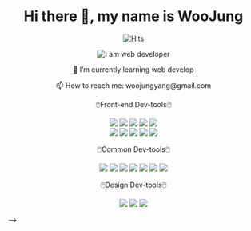 <!-- 

  
 

<!--  

   -->

   <div align="center">
<h1>  Hi there 👋, my name is WooJung </h1> 

 [![Hits](https://hits.seeyoufarm.com/api/count/incr/badge.svg?url=https%3A%2F%2Fgithub.com%2Fwoojungyang&count_bg=%23FFB7E8&title_bg=%23FB2F7D&icon=&icon_color=%23E7E7E7&title=hits&edge_flat=false)](https://github.com/woojungyang)

![I am web developer](https://mblogthumb-phinf.pstatic.net/MjAxOTA5MDdfMjA3/MDAxNTY3ODY2NDU0NDcy.Ewi2bKw8RxzgcWZH-KQ8X1OGzWiM8nK7T-WyHfEGMG0g.F9QOvpsdNFIKgeemrnp6DdA-WcqAQhG77I6I3katf3og.GIF.studygir/uushGyr_%287%29.gif?type=w2)
  

 <p>🌱 I’m currently learning web develop </p>
  <p>📫 How to reach me: woojungyang@gmail.com </p>
  

  🖱️Front-end Dev-tools🖱️

 <img src="https://img.shields.io/badge/HTML-E34F26?style=flat-square&logo=HTML5&logoColor=white"/>
<img src="https://img.shields.io/badge/JavaScript-F7DF1E?style=flat-square&logo=JavaScript&logoColor=white"/>
<img src="https://img.shields.io/badge/jQuery-0769AD?style=flat-square&logo=jQuery&logoColor=white"/>
<img src="https://img.shields.io/badge/React-61DAFB?style=flat-square&logo=React&logoColor=white"/>
<img src="https://img.shields.io/badge/ReactNative-339AF0?style=flat-square&logo=React&logoColor=white"/>

<br>
<img src="https://img.shields.io/badge/CSS3-1572B6?style=flat-square&logo=CSS3&logoColor=white"/>
<img src="https://img.shields.io/badge/Sass-CC6699?style=flat-square&logo=Sass&logoColor=white"/>
<img src="https://img.shields.io/badge/styledcomponents-DB7093?style=flat-square&logo=styled-components&logoColor=white"/>
<img src="https://img.shields.io/badge/Bootstrap-7952B3?style=flat-square&logo=Bootstrap&logoColor=white"/>
<img src="https://img.shields.io/badge/Material Design-757575?style=flat-square&logo=Material Design&logoColor=white"/>
<br>  

  
  🖱️Common Dev-tools🖱️

<img src="https://img.shields.io/badge/npm-CB3837?style=flat-square&logo=npm&logoColor=white"/>
<img src="https://img.shields.io/badge/Yarn-2C8EBB?style=flat-square&logo=Yarn&logoColor=white"/>  
<img src="https://img.shields.io/badge/Prettier-F7B93E?style=flat-square&logo=Prettier&logoColor=white"/>
<img src="https://img.shields.io/badge/ESLint-4B32C3?style=flat-square&logo=ESLint&logoColor=white"/>  
<img src="https://img.shields.io/badge/Visual Studio Code-007ACC?style=flat-square&logo=Visual Studio Code&logoColor=white"/> 
 <img src="https://img.shields.io/badge/GitHub-181717?style=flat-square&logo=GitHub&logoColor=white"/> 
 <img src="https://img.shields.io/badge/SourceTree-0052CC?style=flat-square&logo=GitHub&logoColor=white"/> 

🖱️Design Dev-tools🖱️

<img src="https://img.shields.io/badge/Adobe Photoshop-31A8FF?style=flat-square&logo=Adobe Photoshop&logoColor=white"/>
<img src="https://img.shields.io/badge/Adobe Illustrator-FF9A00?style=flat-square&logo=Adobe Illustrator&logoColor=white"/>
  <img src="https://img.shields.io/badge/Adobe Lightroom-31A8FF?style=flat-square&logo=Adobe Lightroom&logoColor=white"/>

  </div>
<!--   🖱️Back-end Dev-tools🖱️
---
<img src="https://img.shields.io/badge/Vue.js-4FC08D?style=flat-square&logo=Vue.js&logoColor=white"/>
  <img src="https://img.shields.io/badge/Node.js-339933?style=flat-square&logo=Node.js&logoColor=white"/>
  <br>   -->
  
<!--   🖱️DB Dev-tools🖱️
---
  <img src="https://img.shields.io/badge/Sequelize-52B0E7?style=flat-square&logo=Sequelize&logoColor=white"/>
<img src="https://img.shields.io/badge/MySQL-4479A1?style=flat-square&logo=MySQL&logoColor=white"/>
   -->

<!--    -->
  
 
  




  
  
 -->


